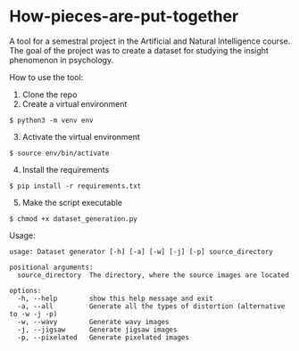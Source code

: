 # How-pieces-are-put-together

A tool for a semestral project in the Artificial and Natural Intelligence course. The goal of the project was to create a dataset for studying the insight phenomenon in psychology.

How to use the tool:

1. Clone the repo
2. Create a virtual environment
```
$ python3 -m venv env
```
3. Activate the virtual environment
```
$ source env/bin/activate
```
4. Install the requirements
```
$ pip install -r requirements.txt
```
5. Make the script executable
```
$ chmod +x dataset_generation.py
```

Usage:
```
usage: Dataset generator [-h] [-a] [-w] [-j] [-p] source_directory

positional arguments:
  source_directory  The directory, where the source images are located

options:
  -h, --help        show this help message and exit
  -a, --all         Generate all the types of distortion (alternative to -w -j -p)
  -w, --wavy        Generate wavy images
  -j, --jigsaw      Generate jigsaw images
  -p, --pixelated   Generate pixelated images
```
